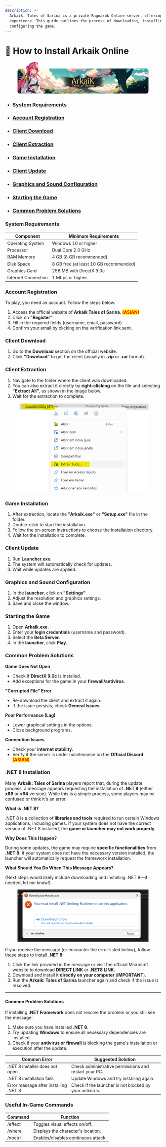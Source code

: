 ```yaml
---
description: >-
  Arkaik: Tales of Sarina is a private Ragnarok Online server, offering a unique
  experience. This guide outlines the process of downloading, installing, and
  configuring the game.
---
```


# 🚧 How to Install Arkaik Online

<figure><img src="../../.gitbook/assets/Sarina-1250x300.png" alt=""><figcaption></figcaption></figure>

* ### [**System Requirements**](how-to-install-arkaik-online.md#system-requirements-1)
* ### [**Account Registration**](how-to-install-arkaik-online.md#account-registration-1)
* ### [**Client Download**](how-to-install-arkaik-online.md#client-download-1)
* ### [**Client Extraction**](how-to-install-arkaik-online.md#client-extraction-1)
* ### [**Game Installation**](how-to-install-arkaik-online.md#game-installation-1)
* ### [**Client Update**](how-to-install-arkaik-online.md#client-update-1)
* ### [**Graphics and Sound Configuration**](how-to-install-arkaik-online.md#graphics-and-sound-configuration-1)
* ### [**Starting the Game**](how-to-install-arkaik-online.md#starting-the-game-1)
* ### [**Common Problem Solutions**](how-to-install-arkaik-online.md#common-problem-solutions-1)

### **System Requirements**

| Component	          | Minimum Requirements                   |
| ------------------- | -------------------------------------- |
| Operating System    | Windows 10 or higher                   |
| Processor           | Dual Core 2.0 GHz                      |
| RAM Memory          | 4 GB (8 GB recommended)                |
| Disk Space          | 8 GB free (at least 10 GB recommended) |
| Graphics Card       | 256 MB with DirectX 9.0c               |
| Internet Connection | 1 Mbps or higher                       |

### **Account Registration**

To play, you need an account. Follow the steps below:

1. Access the official website of **Arkaik Tales of Sarina**. <mark style="color:red;">**(ASIAN)**</mark>
2. Click on **"Register"**.
3. Fill in the required fields (username, email, password).
4. Confirm your email by clicking on the verification link sent.

### **Client Download**

1. Go to the **Download** section on the official website.
2. Click **"Download"** to get the client (usually in **.zip** or **.rar** format).

### **Client Extraction**

1. Navigate to the folder where the client was downloaded.
2. You can also extract it directly by **right-clicking** on the file and selecting **"Extract All"**, as shown in the image below.
3. Wait for the extraction to complete.

<figure><img src="../../.gitbook/assets/Extra1.png" alt=""><figcaption></figcaption></figure>

### **Game Installation**

1. After extraction, locate the **"Arkaik.exe"** or **"Setup.exe"** file in the folder.
2. Double-click to start the installation.
3. Follow the on-screen instructions to choose the installation directory.
4. Wait for the installation to complete.

### **Client Update**

1. Run **Launcher.exe**.
2. The system will automatically check for updates.
3. Wait while updates are applied.

### **Graphics and Sound Configuration**

1. In the **launcher**, click on **"Settings"**.
2. Adjust the resolution and graphics settings.
3. Save and close the window.

### **Starting the Game**

1. Open **Arkaik.exe**.
2. Enter your **login credentials** (username and password).
3. Select the **Beta Server**.
4. In the **launcher**, click **Play**.

### **Common Problem Solutions**

**Game Does Not Open**

* Check if **DirectX 9.0c** is installed.
* Add exceptions for the game in your **firewall/antivirus**.

**"Corrupted File" Error**

* Re-download the client and extract it again.
* If the issue persists, check **General Issues**.

**Poor Performance (Lag)**

* Lower graphical settings in the options.
* Close background programs.

**Connection Issues**

* Check your **internet stability**.
* Verify if the server is under maintenance on the **Official Discord**. <mark style="color:red;">**(ASIAN)**</mark>

### **.NET 8 Installation**

Many **Arkaik: Tales of Sarina** players report that, during the update process, a message appears requesting the installation of **.NET 8** (either **x86** or **x64** version). While this is a simple process, some players may be confused or think it's an error.

**What is .NET 8?**

.NET 8 is a collection of **libraries and tools** required to run certain Windows applications, including games. If your system does not have the correct version of .NET 8 installed, the **game or launcher may not work properly**.

**Why Does This Happen?**

During some updates, the game may require **specific functionalities** from **.NET 8**. If your system does not have the necessary version installed, the launcher will automatically request the framework installation.

**What Should You Do When This Message Appears?**

(Next steps would likely include downloading and installing .NET 8—if needed, let me know!)



<figure><img src="../../.gitbook/assets/Net8.png" alt=""><figcaption></figcaption></figure>

If you receive the message (or encounter the error listed below), follow these steps to install **.NET 8**:

1. Click the link provided in the message or visit the official Microsoft website to download **DIRECT LINK** or **.NET8 LINK**.
2. Download and install it **directly on your computer** (**IMPORTANT**).
3. Run the **Arkaik: Tales of Sarina** launcher again and check if the issue is resolved.

***

#### **Common Problem Solutions**

If installing **.NET Framework** does not resolve the problem or you still see the message:

1. Make sure you have installed **.NET 8**.
2. Try updating **Windows** to ensure all necessary dependencies are installed.
3. Check if your **antivirus or firewall** is blocking the game's installation or execution after the update.

| Common Error	                         | Suggested Solution                                      |
| ------------------------------------- | ------------------------------------------------------- |
| .NET 8 installer does not open        | Check administrative permissions and restart your PC.   |
| .NET 8 installation fails             | Update Windows and try installing again.                |
| Error message after installing .NET 8 | Check if the launcher is not blocked by your antivirus. |

### Useful In-Game Commands

| Command | Function                            |
| ------- | ----------------------------------- |
| /effect | Toggles visual effects on/off.      |
| /where  | Displays the character's location.  |
| /noctrl | Enables/disables continuous attack. |
